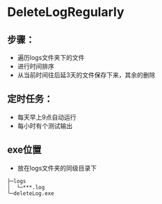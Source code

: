# DeleteLogRegularly

## 步骤：

- 遍历logs文件夹下的文件
- 进行时间排序
- 从当前时间往后延3天的文件保存下来，其余的删除

## 定时任务：

- 每天早上9点自动运行
- 每小时有个测试输出

## exe位置

- 放在logs文件夹的同级目录下

```文件夹示意图
├─logs
│  └─***.log
└─deleteLog.exe
```